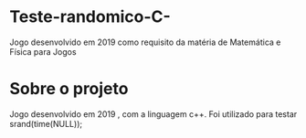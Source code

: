 # Teste-randomico-C-
Jogo desenvolvido em 2019 como requisito da matéria de Matemática e Física para Jogos

# Sobre o projeto
 Jogo desenvolvido em 2019 , com a linguagem c++. Foi utilizado para testar srand(time(NULL));
